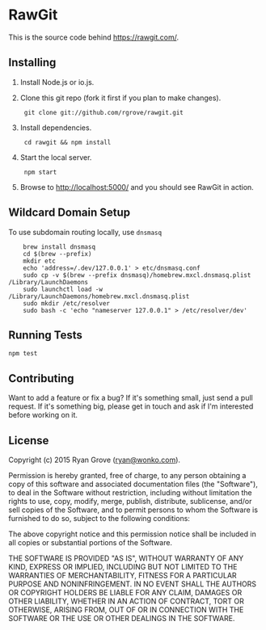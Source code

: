 RawGit
======

This is the source code behind <https://rawgit.com/>.


Installing
----------

1. Install Node.js or io.js.

2. Clone this git repo (fork it first if you plan to make changes).

        git clone git://github.com/rgrove/rawgit.git

3. Install dependencies.

        cd rawgit && npm install

4. Start the local server.

        npm start

5. Browse to <http://localhost:5000/> and you should see RawGit in action.


Wildcard Domain Setup
---------------------

To use subdomain routing locally, use `dnsmasq`

        brew install dnsmasq
        cd $(brew --prefix)
        mkdir etc
        echo 'address=/.dev/127.0.0.1' > etc/dnsmasq.conf
        sudo cp -v $(brew --prefix dnsmasq)/homebrew.mxcl.dnsmasq.plist /Library/LaunchDaemons
        sudo launchctl load -w /Library/LaunchDaemons/homebrew.mxcl.dnsmasq.plist
        sudo mkdir /etc/resolver
        sudo bash -c 'echo "nameserver 127.0.0.1" > /etc/resolver/dev'


Running Tests
-------------

```
npm test
```


Contributing
------------

Want to add a feature or fix a bug? If it's something small, just send a pull
request. If it's something big, please get in touch and ask if I'm interested
before working on it.


License
-------

Copyright (c) 2015 Ryan Grove (ryan@wonko.com).

Permission is hereby granted, free of charge, to any person obtaining a copy of
this software and associated documentation files (the "Software"), to deal in
the Software without restriction, including without limitation the rights to
use, copy, modify, merge, publish, distribute, sublicense, and/or sell copies of
the Software, and to permit persons to whom the Software is furnished to do so,
subject to the following conditions:

The above copyright notice and this permission notice shall be included in all
copies or substantial portions of the Software.

THE SOFTWARE IS PROVIDED "AS IS", WITHOUT WARRANTY OF ANY KIND, EXPRESS OR
IMPLIED, INCLUDING BUT NOT LIMITED TO THE WARRANTIES OF MERCHANTABILITY, FITNESS
FOR A PARTICULAR PURPOSE AND NONINFRINGEMENT. IN NO EVENT SHALL THE AUTHORS OR
COPYRIGHT HOLDERS BE LIABLE FOR ANY CLAIM, DAMAGES OR OTHER LIABILITY, WHETHER
IN AN ACTION OF CONTRACT, TORT OR OTHERWISE, ARISING FROM, OUT OF OR IN
CONNECTION WITH THE SOFTWARE OR THE USE OR OTHER DEALINGS IN THE SOFTWARE.
